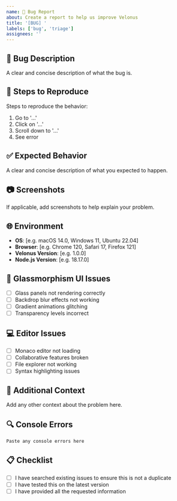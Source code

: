 ```yaml
---
name: 🐛 Bug Report
about: Create a report to help us improve Velonus
title: '[BUG] '
labels: ['bug', 'triage']
assignees: ''
---
```


## 🐛 Bug Description
A clear and concise description of what the bug is.

## 🔄 Steps to Reproduce
Steps to reproduce the behavior:
1. Go to '...'
2. Click on '...'
3. Scroll down to '...'
4. See error

## ✅ Expected Behavior
A clear and concise description of what you expected to happen.

## 📷 Screenshots
If applicable, add screenshots to help explain your problem.

## 🌐 Environment
- **OS**: [e.g. macOS 14.0, Windows 11, Ubuntu 22.04]
- **Browser**: [e.g. Chrome 120, Safari 17, Firefox 121]
- **Velonus Version**: [e.g. 1.0.0]
- **Node.js Version**: [e.g. 18.17.0]

## 🎨 Glassmorphism UI Issues
- [ ] Glass panels not rendering correctly
- [ ] Backdrop blur effects not working
- [ ] Gradient animations glitching
- [ ] Transparency levels incorrect

## 💻 Editor Issues
- [ ] Monaco editor not loading
- [ ] Collaborative features broken
- [ ] File explorer not working
- [ ] Syntax highlighting issues

## 📝 Additional Context
Add any other context about the problem here.

## 🔍 Console Errors
```
Paste any console errors here
```

## 📋 Checklist
- [ ] I have searched existing issues to ensure this is not a duplicate
- [ ] I have tested this on the latest version
- [ ] I have provided all the requested information 